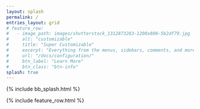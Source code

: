 ```yaml
---
layout: splash
permalink: /
entries_layout: grid
# feature_row:
#   - image_path: images/shutterstock_1312873283-1200x800-5b2df79.jpg
#     alt: "customizable"
#     title: "Super Customizable"
#     excerpt: "Everything from the menus, sidebars, comments, and more can be configured or set with YAML Front Matter."
#     url: "/docs/configuration/"
#     btn_label: "Learn More"
#     btn_class: "btn-info"
splash: true
---
```


{% include bb_splash.html %}

{% include feature_row.html %}

